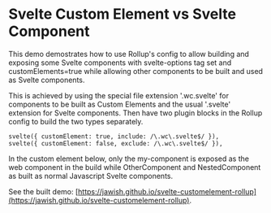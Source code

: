# Svelte Custom Element vs Svelte Component

This demo demostrates how to use Rollup's config to allow building and exposing some Svelte components with svelte-options tag set and customElements=true while allowing other components to be built and used as Svelte components.

This is achieved by using the special file extension '.wc.svelte' for components to be built as Custom Elements and the usual '.svelte' extension for Svelte components. Then have two plugin blocks in the Rollup config to build the two types separately.

```
svelte({ customElement: true, include: /\.wc\.svelte$/ }),
svelte({ customElement: false, exclude: /\.wc\.svelte$/ }),
```

In the custom element below, only the my-component is exposed as the web component in the build while OtherComponent and NestedComponent as built as normal Javascript Svelte components.

See the built demo: [https://jawish.github.io/svelte-customelement-rollup](https://jawish.github.io/svelte-customelement-rollup).
